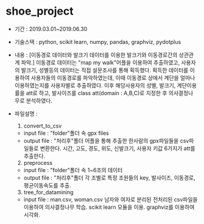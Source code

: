 # shoe_project

- 기간 : 2019.03.01~2019.06.30

- 기술스택 : python, scikit learn, numpy, pandas, graphviz, pydotplus

- 내용 : [이동경로 데이터와 발크기 데이터를 이용한 발크기와 이동경로간의 상관관계 파악.]
이동경로 데이터는 "map my walk"어플을 이용하여 추출하였고, 사용자의 발크기, 성별등의 데이터는 직접 설문조사를 통해 획득했다. 
획득한 데이터를 이용하여 사용자들의 이동경로를 파악하였는데, 이때 이동경로 상에서 계단을 얼마나 이용하였는지를 사용자별로 추출하였다. 
이후 해당사용자의 성별, 발크기, 계단이용률을 att로 하고, 발사이즈를 class att(domain : A,B,C)로 지정한 후 의사결정나무로 분석하였다.  

- 파일설명 :
  1. convert_to_csv
    - input file  : "folder"폴더 속 gpx files
    - output file : "처리후"폴더
    어플을 통해 추출한 한사람의 gpx파일들을 csv파일들로 변환한다. 시간, 고도, 경도, 위도, 신발크기, 사용자 키값 6가지가 att를 추출한다.
  2. preprocess
    - input file  : "folder"폴더 속 1~6조의 데이터
    - output file : "처리후"폴더
    각 조별로 특정 조원들의 key, 발사이즈, 이동경로, 평균이동속도를 추출.
  3. tree_for_datamining
    - input file  : man.csv, woman.csv
    남자와 여자로 분리된 전처리된 csv파일을 이용하여 의사결정나무 학습. scikit learn 모듈을 이용. graphviz를 이용하여 시각화.
   
   
   
